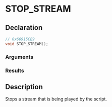 # STOP_STREAM

## Declaration
```cpp
// 0x66915CE9
void STOP_STREAM();
```

### Arguments

### Results

## Description
Stops a stream that is being played by the script.